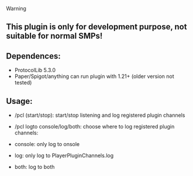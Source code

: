 > [!WARNING]  
> ## **This plugin is only for development purpose, not suitable for normal SMPs!**

## Dependences:
- ProtocolLib 5.3.0
- Paper/Spigot/anything can run plugin with 1.21+ (older version not tested)

## Usage:
- /pcl (start/stop):
start/stop listening and log registered plugin channels

- /pcl logto console/log/both:
choose where to log registered plugin channels:
- console: only log to onsole
- log: only log to PlayerPluginChannels.log
- both: log to both
